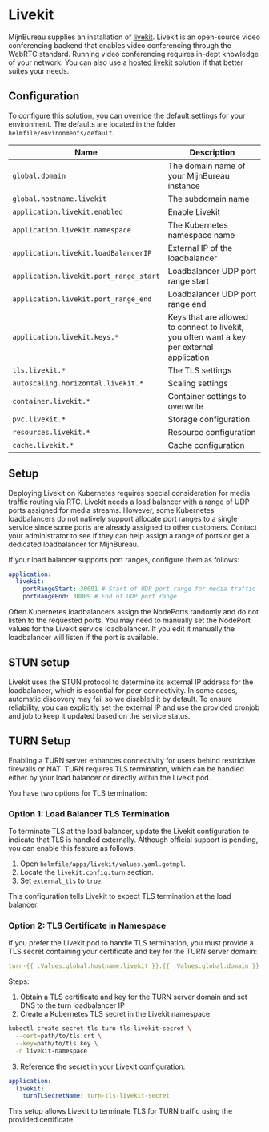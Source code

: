 # Livekit

MijnBureau supplies an installation of [livekit](https://livekit.io/). Livekit is an open-source video conferencing backend that enables video conferencing through the WebRTC standard. Running video conferencing requires in-dept knowledge of your network. You can also use a [hosted livekit](https://livekit.io/pricing) solution if that better suites your needs.

## Configuration

To configure this solution, you can override the default settings for your environment. The defaults are
located in the folder `helmfile/environments/default`.

| Name                                   | Description                                                                                |
| -------------------------------------- | ------------------------------------------------------------------------------------------ |
| `global.domain`                        | The domain name of your MijnBureau instance                                                |
| `global.hostname.livekit`              | The subdomain name                                                                         |
| `application.livekit.enabled`          | Enable Livekit                                                                             |
| `application.livekit.namespace`        | The Kubernetes namespace name                                                              |
| `application.livekit.loadBalancerIP`   | External IP of the loadbalancer                                                            |
| `application.livekit.port_range_start` | Loadbalancer UDP port range start                                                          |
| `application.livekit.port_range_end`   | Loadbalancer UDP port range end                                                            |
| `application.livekit.keys.*`           | Keys that are allowed to connect to livekit, you often want a key per external application |
| `tls.livekit.*`                        | The TLS settings                                                                           |
| `autoscaling.horizontal.livekit.*`     | Scaling settings                                                                           |
| `container.livekit.*`                  | Container settings to overwrite                                                            |
| `pvc.livekit.*`                        | Storage configuration                                                                      |
| `resources.livekit.*`                  | Resource configuration                                                                     |
| `cache.livekit.*`                      | Cache configuration                                                                        |

## Setup

Deploying Livekit on Kubernetes requires special consideration for media traffic routing via RTC. Livekit needs a load balancer with a range of UDP ports assigned for media streams. However, some Kubernetes loadbalancers do not natively support allocate port ranges to a single service since some ports are already assigned to other customers. Contact your administrator to see if they can help assign a range of ports or get a dedicated loadbalancer for MijnBureau.

If your load balancer supports port ranges, configure them as follows:

```yaml
application:
  livekit:
    portRangeStart: 30001 # Start of UDP port range for media traffic
    portRangeEnd: 30009 # End of UDP port range
```

Often Kubernetes loadbalancers assign the NodePorts randomly and do not listen to the requested ports. You may need to manually set the NodePort values for the Livekit service loadbalancer. If you edit it manually the loadbalancer will listen if the port is available.

## STUN setup

Livekit uses the STUN protocol to determine its external IP address for the loadbalancer, which is essential for peer connectivity. In some cases, automatic discovery may fail so we disabled it by default. To ensure reliability, you can explicitly set the external IP and use the provided cronjob and job to keep it updated based on the service status.

## TURN Setup

Enabling a TURN server enhances connectivity for users behind restrictive firewalls or NAT. TURN requires TLS termination, which can be handled either by your load balancer or directly within the Livekit pod.

You have two options for TLS termination:

### Option 1: Load Balancer TLS Termination

To terminate TLS at the load balancer, update the Livekit configuration to indicate that TLS is handled externally. Although official support is pending, you can enable this feature as follows:

1. Open `helmfile/apps/livekit/values.yaml.gotmpl`.
2. Locate the `livekit.config.turn` section.
3. Set `external_tls` to `true`.

This configuration tells Livekit to expect TLS termination at the load balancer.

### Option 2: TLS Certificate in Namespace

If you prefer the Livekit pod to handle TLS termination, you must provide a TLS secret containing your certificate and key for the TURN server domain:

```yaml
turn-{{ .Values.global.hostname.livekit }}.{{ .Values.global.domain }}
```

Steps:

1. Obtain a TLS certificate and key for the TURN server domain and set DNS to the turn loadbalancer IP
2. Create a Kubernetes TLS secret in the Livekit namespace:

```bash
kubectl create secret tls turn-tls-livekit-secret \
  --cert=path/to/tls.crt \
  --key=path/to/tls.key \
  -n livekit-namespace
```

3. Reference the secret in your Livekit configuration:

```yaml
application:
  livekit:
    turnTLSecretName: turn-tls-livekit-secret
```

This setup allows Livekit to terminate TLS for TURN traffic using the provided certificate.
